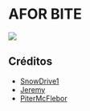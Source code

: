 # AFOR BITE

![](https://media.discordapp.net/attachments/1103445214527488063/1106526155026206831/afor_evil_laugh_1.gif)

## Créditos

- [SnowDrive1](https://github.com/luc-mo)
- [Jeremy](https://github.com/jeremydevcode)
- [PiterMcFlebor](https://github.com/pitermcflebor)